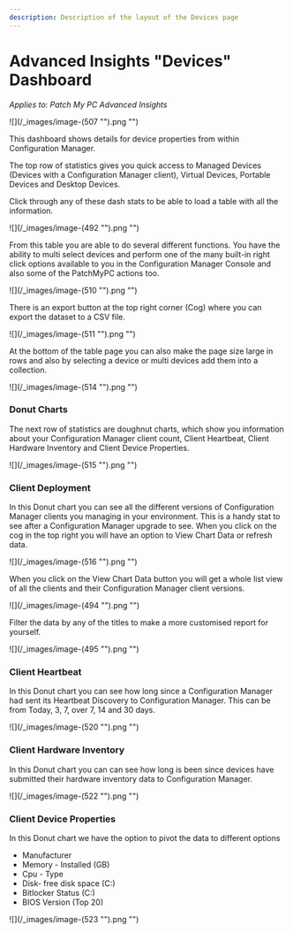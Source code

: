```yaml
---
description: Description of the layout of the Devices page
---
```


# Advanced Insights "Devices" Dashboard

_Applies to: Patch My PC Advanced Insights_

!\[]\(/\_images/image-(507 "").png "")

This dashboard shows details for device properties from within Configuration Manager.

The top row of statistics gives you quick access to Managed Devices (Devices with a Configuration Manager client), Virtual Devices, Portable Devices and Desktop Devices.

Click through any of these dash stats to be able to load a table with all the information.

!\[]\(/\_images/image-(492 "").png "")

From this table you are able to do several different functions. You have the ability to multi select devices and perform one of the many built-in right click options available to you in the Configuration Manager Console and also some of the PatchMyPC actions too.

!\[]\(/\_images/image-(510 "").png "")

There is an export button at the top right corner (Cog) where you can export the dataset to a CSV file.

!\[]\(/\_images/image-(511 "").png "")

At the bottom of the table page you can also make the page size large in rows and also by selecting a device or multi devices add them into a collection.

!\[]\(/\_images/image-(514 "").png "")

### Donut Charts

The next row of statistics are doughnut charts, which show you information about your Configuration Manager client count, Client Heartbeat, Client Hardware Inventory and Client Device Properties.

!\[]\(/\_images/image-(515 "").png "")

### Client Deployment

In this Donut chart you can see all the different versions of Configuration Manager clients you managing in your environment. This is a handy stat to see after a Configuration Manager upgrade to see. When you click on the cog in the top right you will have an option to View Chart Data or refresh data.

!\[]\(/\_images/image-(516 "").png "")

When you click on the View Chart Data button you will get a whole list view of all the clients and their Configuration Manager client versions.

!\[]\(/\_images/image-(494 "").png "")

Filter the data by any of the titles to make a more customised report for yourself.

!\[]\(/\_images/image-(495 "").png "")

### Client Heartbeat

In this Donut chart you can see how long since a Configuration Manager had sent its Heartbeat Discovery to Configuration Manager. This can be from Today, 3, 7, over 7, 14 and 30 days.

!\[]\(/\_images/image-(520 "").png "")

### Client Hardware Inventory

In this Donut chart you can can see how long is been since devices have submitted their hardware inventory data to Configuration Manager.

!\[]\(/\_images/image-(522 "").png "")

### Client Device Properties

In this Donut chart we have the option to pivot the data to different options

* Manufacturer
* Memory - Installed (GB)
* Cpu - Type
* Disk- free disk space (C:)
* Bitlocker Status (C:)
* BIOS Version (Top 20)

!\[]\(/\_images/image-(523 "").png "")
